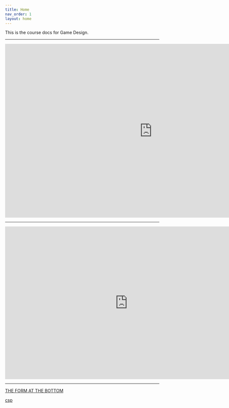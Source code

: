 ```yaml
---
title: Home
nav_order: 1
layout: home
---
```


This is the course docs for Game Design.

---

<iframe src="https://docs.google.com/presentation/d/e/2PACX-1vQVGAEpHOmcgPozPA6yQeVYsF9mO4LPs-XNq7Aip3It3v97K5rCbGQLABDEO_kAyN0v1osJjmcm95Qb/pubembed?start=false&loop=false&delayms=3000" frameborder="0" width="960" height="569" allowfullscreen="true" mozallowfullscreen="true" webkitallowfullscreen="true"></iframe>

---

<iframe src="https://docs.google.com/presentation/d/e/2PACX-1vTyTCKTMrnaPMZT-Y-u8euxnzvlfvwgAWcZ5E4-X_N1aHdMIEIXWTjfQ9gxctF-F1wdxiIz4kV9jM2U/embed?start=false&loop=false" frameborder="0" width="800" height="500" allowfullscreen="true" mozallowfullscreen="true" webkitallowfullscreen="true"></iframe>

---

[THE FORM AT THE BOTTOM](https://docs.google.com/forms/d/e/1FAIpQLScHn0jnRI-LFoaxY4xIqheIUgCwvAxQUGn_B9VBkJcwVwywXA/viewform)

[csp](https://docs.google.com/spreadsheets/d/1M1Bn04PItnsAfIWkYZRCXwHQWJ1DfDh9hfD0hMKc2Rc/edit?gid=0#gid=0)
